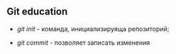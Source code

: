 ## Git education

* *git init* - команда, инициализируяща репозиторий;

* *git commit* - позволяет записать изменения
